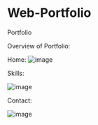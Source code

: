 # Web-Portfolio
Portfolio


Overview of Portfolio:

Home:
![image](https://github.com/user-attachments/assets/de8d836f-77af-4900-aa02-7b54a03493f5)

Skills:

![image](https://github.com/user-attachments/assets/f328d1e6-89c7-4659-8b7a-fab7c09bc278)


Contact:

![image](https://github.com/user-attachments/assets/75b3795f-1ded-420f-b93c-a8525e7c03e8)
